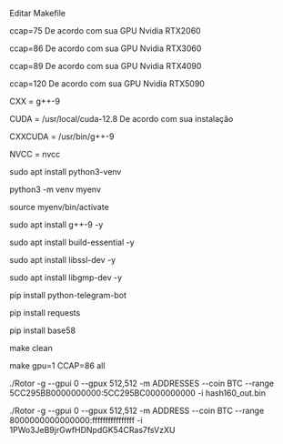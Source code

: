 Editar Makefile

ccap=75 De acordo com sua GPU Nvidia RTX2060

ccap=86 De acordo com sua GPU Nvidia RTX3060

ccap=89 De acordo com sua GPU Nvidia RTX4090

ccap=120 De acordo com sua GPU Nvidia RTX5090

CXX = g++-9

CUDA = /usr/local/cuda-12.8 De acordo com sua instalação

CXXCUDA = /usr/bin/g++-9

NVCC = nvcc

sudo apt install python3-venv

python3 -m venv myenv

source myenv/bin/activate

sudo apt install g++-9 -y

sudo apt install build-essential -y

sudo apt install libssl-dev -y

sudo apt install libgmp-dev -y

pip install python-telegram-bot

pip install requests

pip install base58

make clean

make gpu=1 CCAP=86 all

./Rotor -g --gpui 0 --gpux 512,512 -m ADDRESSES --coin BTC --range 5CC295BB0000000000:5CC295BC0000000000 -i hash160_out.bin

./Rotor -g --gpui 0 --gpux 512,512 -m ADDRESS --coin BTC --range 8000000000000000:ffffffffffffffff -i 1PWo3JeB9jrGwfHDNpdGK54CRas7fsVzXU
